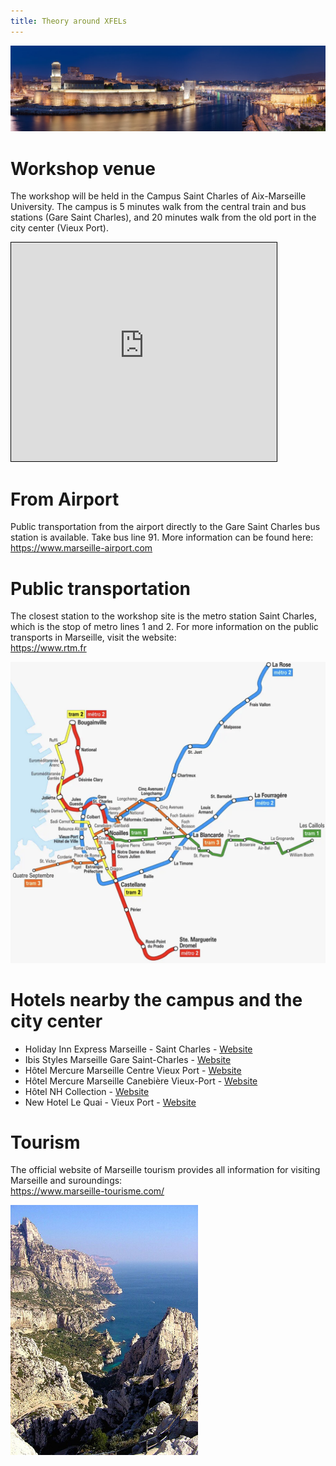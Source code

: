 ```yaml
---
title: Theory around XFELs
---
```


<html>

<style type="text/css">
.page-header {
  color: white;
  text-align: center;
  background-color: white;
  background-image: url("./images/FELheader.png");
  background-repeat: no-repeat;
  background-size: cover;
  margin: 0 auto;
}
</style>
<body>

<img src="./images/vieuxport.jpg" />

<h1>Workshop venue </h1>
  
  The workshop will be held in the Campus Saint Charles of Aix-Marseille University. The campus is 5 minutes walk from the central train and bus stations (Gare Saint Charles), and 20 minutes walk from the old port in the city center (Vieux Port).<br>

<iframe width="425" height="350" src="https://www.openstreetmap.org/export/embed.html?bbox=5.3746211528778085%2C43.30169594258887%2C5.382388830184937%2C43.307473541273524&amp;layer=mapnik&amp;marker=43.30458481056926%2C5.378504991531372" style="border: 1px solid black"></iframe><br/><!--<small><a href="https://www.openstreetmap.org/?mlat=43.30458&amp;mlon=5.37850#map=17/43.30458/5.37850&amp;layers=N">View Larger Map</a></small>-->

<h1>From Airport </h1>

Public transportation from the airport directly to the Gare Saint Charles bus station is available. Take bus line 91. More information can be found here: <a href="https://www.marseille-airport.com/access-car-parks/access/bus/marseille-st-charles-station" target="_blank">https://www.marseille-airport.com</a>

<h1>Public transportation </h1>

The closest station to the workshop site is the metro station Saint Charles, which is the stop of metro lines 1 and 2. For more information on the public transports in Marseille, visit the website:<br>
<a href="https://www.rtm.fr/en" target="_bulk">https://www.rtm.fr</a><br>

<img src="./images/plan-marseille.png" width="600" />


<h1>Hotels nearby the campus and the city center </h1>
<ul>
  <li>Holiday Inn Express Marseille - Saint Charles - <a href="https://www.ihg.com/holidayinnexpress/hotels/fr/fr/marseille/mrssc/hoteldetail" target="_blank"> Website </a></li>
  <li>Ibis Styles Marseille Gare Saint-Charles - <a href="https://all.accor.com/hotel/A1J8/index.en.shtml" target="_blank"> Website </a></li>
    <li>Hôtel Mercure Marseille Centre Vieux Port - <a href="https://all.accor.com/hotel/1148/index.en.shtml" target="_blank"> Website </a></li>
      <li>Hôtel Mercure Marseille Canebière Vieux-Port - <a href="https://all.accor.com/hotel/A0D3/index.en.shtml" target="_blank"> Website </a></li>
        <li>Hôtel NH Collection - <a href="https://www.nh-hotels.com/en/hotel/nh-collection-marseille" target="_blank"> Website </a></li>
     <li>New Hotel Le Quai - Vieux Port
 - <a href="https://www.new-hotel.com/fr/hotels-marseille/le-quai-vieux-port" target="_blank"> Website </a></li>
</ul>

<h1>Tourism </h1>

The official website of Marseille tourism provides all information for visiting Marseille and suroundings:<br>
<a href="https://www.marseille-tourisme.com/en/" target="_blank"> https://www.marseille-tourisme.com/</a><br>

<img src="./images/calanques.jpg" width="300"  />

</body>
</html>

